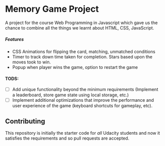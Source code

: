 # Memory Game Project

A project for the course Web Programming in Javascript which gave us the chance to combine all the things we learnt about HTML, CSS, JavaScript.

##### Features
 - CSS Animations for flipping the card, matching, unmatched conditions
 - Timer to track down time taken for completion. Stars based upon the moves took to win.
 - Popup when player wins the game, option to restart the game
#### TODS:
- [ ] Add unique functionality beyond the minimum requirements (Implement a leaderboard, store game state using local storage, etc.)
- [ ] Implement additional optimizations that improve the performance and user experience of the game (keyboard shortcuts for gameplay, etc).

## Contributing
This repository is initially the starter code for _all_ Udacity students and now it satisfies the requirements and so pull requests are accepted.

